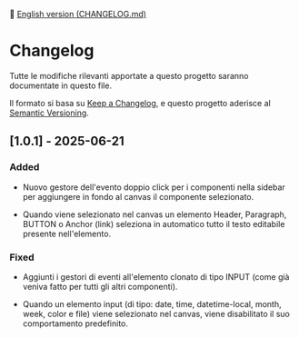 🔗 [English version (CHANGELOG.md)](CHANGELOG.md)

# Changelog

Tutte le modifiche rilevanti apportate a questo progetto saranno documentate in questo file.

Il formato si basa su [Keep a Changelog](https://keepachangelog.com/en/1.0.0/),
e questo progetto aderisce al [Semantic Versioning](https://semver.org/spec/v2.0.0.html).

## [1.0.1] - 2025-06-21

### Added

- Nuovo gestore dell'evento doppio click per i componenti nella sidebar per aggiungere in fondo al canvas il componente selezionato.

- Quando viene selezionato nel canvas un elemento Header, Paragraph, BUTTON o Anchor (link) seleziona in automatico tutto il testo editabile presente nell'elemento.

### Fixed

- Aggiunti i gestori di eventi all'elemento clonato di tipo INPUT (come già veniva fatto per tutti gli altri componenti).

- Quando un elemento input (di tipo: date, time, datetime-local, month, week, color e file) viene selezionato nel canvas, viene disabilitato il suo comportamento predefinito.


